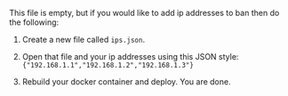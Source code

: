 This file is empty, but if you would like to add ip addresses to ban then do the following:

1. Create a new file called `ips.json`.

2. Open that file and your ip addresses using this JSON style: ``{"192.168.1.1","192.168.1.2","192.168.1.3"}``

3. Rebuild your docker container and deploy. You are done.
